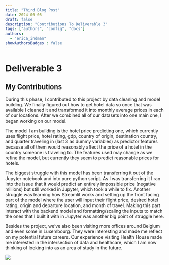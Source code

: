 ```yaml
---
title: "Third Blog Post"
date: 2024-06-05
draft: false
description: "Contributions To Deliverable 3"
tags: ["authors", "config", "docs"]
authors:
  - "erica_indman"
showAuthorsBadges : false
---
```

# Deliverable 3
## My Contributions

During this phase, I contributed to this project by data cleaning and model building. We finally figured out how to get hotel data so once that was available I cleaned it and transformed it into monthly average prices in each of our locations. After we combined all of our datasets into one main one, I began working on our model.

The model I am building is the hotel price predicting one, which currently uses flight price, hotel rating, gdp, country of origin, destination country, and quarter traveling in (last 3 as dummy variables) as predictor features because all of them would reasonably affect the price of a hotel in the country someone is traveling to. The features used may change as we refine the model, but currently they seem to predict reasonable prices for hotels. 

The biggest struggle with this model has been transferring it out of the Jupyter notebook and into pure python script.  As I was transferring it I ran into the issue that it would predict an entirely impossible price (negative millions) but still worked in Jupyter, which took a while to fix. Another struggle was learning how Streamlit works and setting up the front facing part of the model where the user will input their flight price, desired hotel rating, origin and departure location, and month of travel. Making this part interact with the backend model and formatting/scaling the inputs to match the ones that I built it with in Jupyter was another big point of struggle here. 

Besides the project, we’ve also been visiting more offices around Belgium and even some in Luxembourg. They were interesting and made me reflect on my potential future careers. Our experience visiting Health House made me interested in the intersection of data and healthcare, which I am now thinking of looking into as an area of study in the future. 

![](health_house.jpeg)
